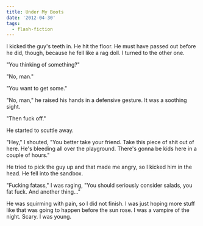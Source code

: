 ```yaml
---
title: Under My Boots
date: '2012-04-30'
tags:
  - flash-fiction
---
```


I kicked the guy's teeth in. He hit the floor. He must have passed out before he
did, though, because he fell like a rag doll. I turned to the other one.

<!-- truncate -->

"You thinking of something?"

"No, man."

"You want to get some."

"No, man," he raised his hands in a defensive gesture. It was a soothing sight.

"Then fuck off."

He started to scuttle away.

"Hey," I shouted, "You better take your friend. Take this piece of shit out of
here. He's bleeding all over the playground. There's gonna be kids here in a
couple of hours."

He tried to pick the guy up and that made me angry, so I kicked him in the head.
He fell into the sandbox.

"Fucking fatass," I was raging, "You should seriously consider salads, you fat
fuck. And another thing..."

He was squirming with pain, so I did not finish. I was just hoping more stuff
like that was going to happen before the sun rose. I was a vampire of the night.
Scary. I was young.

